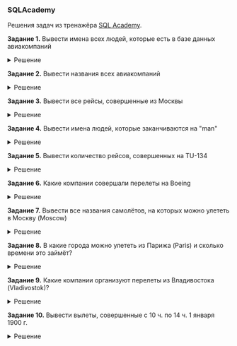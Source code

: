 ### SQLAcademy
Решения задач из тренажёра [SQL Academy](sql-academy.org).

**Задание 1.** Вывести имена всех людей, которые есть в базе данных авиакомпаний

<details>
	<summary>Решение</summary>
	
``` sql
SELECT name FROM Passenger
```

</details>

**Задание 2.** Вывести названия всеx авиакомпаний
<details>
	<summary>Решение</summary>

 ``` sql
SELECT name
FROM Company
```

</details>

**Задание 3.** Вывести все рейсы, совершенные из Москвы
<details>
	<summary>Решение</summary>

 ``` sql
SELECT *
FROM Trip
WHERE town_from = 'Moscow';
```

</details>

**Задание 4.** Вывести имена людей, которые заканчиваются на "man"
<details>
	<summary>Решение</summary>

 ``` sql
SELECT name
FROM Passenger
WHERE name LIKE '%man'
```
 
</details>

**Задание 5.** Вывести количество рейсов, совершенных на TU-134
<details>
	<summary>Решение</summary>

 ``` sql
SELECT COUNT(*) as count
FROM Trip
WHERE plane = 'TU-134'
```

</details>

**Задание 6.** Какие компании совершали перелеты на Boeing
<details>
	<summary>Решение</summary>

 ``` sql
SELECT DISTINCT name
FROM Trip
	JOIN Company on Trip.company = Company.id
WHERE plane = 'Boeing';
```

</details>

**Задание 7.** Вывести все названия самолётов, на которых можно улететь в Москву (Moscow)
<details>
	<summary>Решение</summary>

  ``` sql
SELECT DISTINCT plane
FROM Trip
WHERE town_to = 'Moscow'
```

</details>

**Задание 8.** В какие города можно улететь из Парижа (Paris) и сколько времени это займёт?
<details>
	<summary>Решение</summary>

  ``` sql
SELECT town_to,
	TIMEDIFF(time_in, time_out) as flight_time
from Trip
WHERE town_from = 'Paris'
```

</details>

**Задание 9.** Какие компании организуют перелеты из Владивостока (Vladivostok)?
<details>
	<summary>Решение</summary>

  ``` sql
SELECT Company.name
from Trip
	INNER JOIN Company on Trip.company = Company.id
WHERE town_from = 'Vladivostok'
```

</details>

**Задание 10.** Вывести вылеты, совершенные с 10 ч. по 14 ч. 1 января 1900 г.
<details>
	<summary>Решение</summary>

  ``` sql
SELECT *
FROM Trip
WHERE DATE(time_out) = '1900-01-01'
	AND TIME(time_out) BETWEEN '10:00:00' AND '14:00:00'
```

 </details>
 
